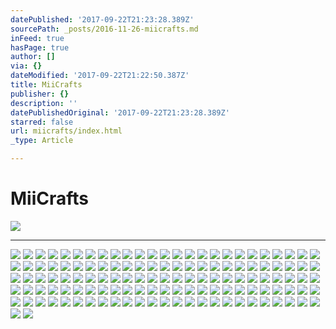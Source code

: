 ```yaml
---
datePublished: '2017-09-22T21:23:28.389Z'
sourcePath: _posts/2016-11-26-miicrafts.md
inFeed: true
hasPage: true
author: []
via: {}
dateModified: '2017-09-22T21:22:50.387Z'
title: MiiCrafts
publisher: {}
description: ''
datePublishedOriginal: '2017-09-22T21:23:28.389Z'
starred: false
url: miicrafts/index.html
_type: Article

---
```

# **MiiCrafts**
![](https://the-grid-user-content.s3-us-west-2.amazonaws.com/69d7e5a1-2232-44f4-97e5-53cf0296a1db.jpg)

---

![](https://the-grid-user-content.s3-us-west-2.amazonaws.com/a12fa911-6616-41ef-95ca-b067207fdede.jpg)
![](https://the-grid-user-content.s3-us-west-2.amazonaws.com/15684335-cd33-421b-9232-0c2a60fe7b2a.jpg)
![](https://the-grid-user-content.s3-us-west-2.amazonaws.com/8085d177-7915-49da-a8f8-722e29645b14.jpg)
![](https://the-grid-user-content.s3-us-west-2.amazonaws.com/2d7834e6-058f-44bd-bbb8-0645a2891822.jpg)
![](https://the-grid-user-content.s3-us-west-2.amazonaws.com/cccc337f-38d7-4a64-bc21-ca22cfed8015.jpg)
![](https://the-grid-user-content.s3-us-west-2.amazonaws.com/6e211a42-fcb8-4ee7-836f-5c10bdf24d51.jpg)
![](https://the-grid-user-content.s3-us-west-2.amazonaws.com/92be1e38-1ea8-4f52-b50c-5acbaa1fe544.jpg)
![](https://the-grid-user-content.s3-us-west-2.amazonaws.com/1265f0dc-8f44-43c1-b915-49a432e71194.jpg)
![](https://the-grid-user-content.s3-us-west-2.amazonaws.com/cd331633-75ea-4704-b132-0cecec880d64.jpg)
![](https://the-grid-user-content.s3-us-west-2.amazonaws.com/e24cf9ab-e309-4aaf-a537-ee5b37172332.jpg)
![](https://the-grid-user-content.s3-us-west-2.amazonaws.com/de25d6f1-e1f2-487a-81e2-ffbdb49ec435.jpg)
![](https://the-grid-user-content.s3-us-west-2.amazonaws.com/4c480376-2eb4-4783-8076-ba717ccce94b.jpg)
![](https://s3-us-west-2.amazonaws.com/the-grid-img/p/92aa999a96f6abe8590d91a8b489aec0e709bdfd.jpg)
![](https://the-grid-user-content.s3-us-west-2.amazonaws.com/243a7c7a-e74e-4ceb-b657-8acf1f4d1b06.jpg)
![](https://the-grid-user-content.s3-us-west-2.amazonaws.com/7363386b-61be-4e94-b06a-b83ea2d34778.jpg)
![](https://the-grid-user-content.s3-us-west-2.amazonaws.com/b2abb24c-9ddb-4295-875c-7496199efa22.jpg)
![](https://the-grid-user-content.s3-us-west-2.amazonaws.com/53119b34-02f1-4104-9201-ae93cf03e2e8.jpg)
![](https://the-grid-user-content.s3-us-west-2.amazonaws.com/bf434bdf-e942-4f6b-89b8-a56a7697a363.jpg)
![](https://the-grid-user-content.s3-us-west-2.amazonaws.com/2247e03e-7d34-4949-8512-3cefc31621a1.jpg)
![](https://the-grid-user-content.s3-us-west-2.amazonaws.com/8d95020f-82cc-4901-b68c-f6b380cc0d41.jpg)
![](https://the-grid-user-content.s3-us-west-2.amazonaws.com/35faf6a6-fb71-4770-a5ed-36ad322a6fd2.jpg)
![](https://s3-us-west-2.amazonaws.com/the-grid-img/p/c21e4d13ffde26a73621eed939b52c94cd6469c5.jpg)
![](https://the-grid-user-content.s3-us-west-2.amazonaws.com/89aa4d22-a05b-4ff6-8d48-45870d0553b7.jpg)
![](https://the-grid-user-content.s3-us-west-2.amazonaws.com/58893438-e406-49fe-97f1-7a7d81383e81.jpg)
![](https://the-grid-user-content.s3-us-west-2.amazonaws.com/35c7b2d2-38db-4904-8755-2f9602af5d78.jpg)
![](https://the-grid-user-content.s3-us-west-2.amazonaws.com/b5516827-f49d-470a-ade1-41b71b3a7152.jpg)
![](https://the-grid-user-content.s3-us-west-2.amazonaws.com/b4c7f5ab-16cf-4b1e-9bd4-1aebc03df751.jpg)
![](https://the-grid-user-content.s3-us-west-2.amazonaws.com/9b8a88ae-8f8e-4220-8b93-08114ac26eb9.jpg)
![](https://the-grid-user-content.s3-us-west-2.amazonaws.com/16e802bc-275f-42b9-a5ac-7a490b8dadc0.jpg)
![](https://the-grid-user-content.s3-us-west-2.amazonaws.com/9756e8ea-75d6-4148-99e1-ea236a50682f.jpg)
![](https://the-grid-user-content.s3-us-west-2.amazonaws.com/fadb7d62-e66d-4f94-9d25-ab807df279a7.jpg)
![](https://the-grid-user-content.s3-us-west-2.amazonaws.com/e5e4ea89-129b-4dc1-b812-695b68815874.jpg)
![](https://the-grid-user-content.s3-us-west-2.amazonaws.com/46a4663e-b336-4b41-addc-46f6c872ad5d.jpg)
![](https://the-grid-user-content.s3-us-west-2.amazonaws.com/53cb3ade-4009-4d83-863b-cdd4c7793fbf.jpg)
![](https://the-grid-user-content.s3-us-west-2.amazonaws.com/3fad1481-9570-4af1-b73c-ec8158b0a201.jpg)
![](https://the-grid-user-content.s3-us-west-2.amazonaws.com/62298472-17f2-454b-9673-6e7d40f2e015.jpg)
![](https://the-grid-user-content.s3-us-west-2.amazonaws.com/6bb9bfe5-fbdc-475b-8ac8-7c5ff268d04e.jpg)
![](https://the-grid-user-content.s3-us-west-2.amazonaws.com/4ee70776-7268-47ff-85ea-9a2bc6a12f2a.jpg)
![](https://the-grid-user-content.s3-us-west-2.amazonaws.com/fd0ec2cf-3d30-47fb-9d8d-059476e54c47.jpg)
![](https://the-grid-user-content.s3-us-west-2.amazonaws.com/b5133d41-3bba-4a36-8523-ef8ccf3c1dad.jpg)
![](https://the-grid-user-content.s3-us-west-2.amazonaws.com/76e6037e-5d70-41ac-afde-3a81d73a0434.jpg)
![](https://the-grid-user-content.s3-us-west-2.amazonaws.com/83a2b1a2-26b0-4d92-b91d-1017e2f0d7b3.jpg)
![](https://the-grid-user-content.s3-us-west-2.amazonaws.com/8bb446b1-129a-4ca4-b41e-221588aa693a.jpg)
![](https://the-grid-user-content.s3-us-west-2.amazonaws.com/ec351225-75ed-4dee-b98b-f7e47e51d662.jpg)
![](https://the-grid-user-content.s3-us-west-2.amazonaws.com/4cb3edec-8a29-4008-bf47-698307ce5d2d.jpg)
![](https://the-grid-user-content.s3-us-west-2.amazonaws.com/5c9a0384-c20c-4fdf-b7a4-e0ccc24ec20a.jpg)
![](https://the-grid-user-content.s3-us-west-2.amazonaws.com/1342d759-394b-4449-a364-3b30a9d15fd6.jpg)
![](https://the-grid-user-content.s3-us-west-2.amazonaws.com/cf00ee1b-0450-4087-88ae-d99c59d3c1ec.jpg)
![](https://the-grid-user-content.s3-us-west-2.amazonaws.com/2d4ac10f-ee96-4864-8480-923a1b9d2fdd.jpg)
![](https://the-grid-user-content.s3-us-west-2.amazonaws.com/835f477a-5b71-46c5-8d5f-4c8c942bac31.jpg)
![](https://the-grid-user-content.s3-us-west-2.amazonaws.com/cb93926e-1372-4a2d-8d44-3b7b5d9fdf02.jpg)
![](https://the-grid-user-content.s3-us-west-2.amazonaws.com/1e065d67-627a-4de6-943d-8cc15154efed.png)
![](https://the-grid-user-content.s3-us-west-2.amazonaws.com/9d85fcac-1812-42f8-b5ce-263ba97da922.jpg)
![](https://the-grid-user-content.s3-us-west-2.amazonaws.com/c72f75f3-3b4b-452a-81f1-83ff24a94206.jpg)
![](https://the-grid-user-content.s3-us-west-2.amazonaws.com/706f328a-51a1-4a92-9777-821c11292e38.jpg)
![](https://the-grid-user-content.s3-us-west-2.amazonaws.com/83d12538-26ca-4072-8805-b1ee53a56926.jpg)
![](https://the-grid-user-content.s3-us-west-2.amazonaws.com/eaf689f3-93ad-4265-8e5c-f8392010d2cf.jpg)
![](https://the-grid-user-content.s3-us-west-2.amazonaws.com/e74bc013-b267-41d4-8071-442b242d88c9.jpg)
![](https://the-grid-user-content.s3-us-west-2.amazonaws.com/000123da-5ed8-4c89-9b42-f3d911f76c70.jpg)
![](https://the-grid-user-content.s3-us-west-2.amazonaws.com/3ca27da0-15dd-41e9-a30e-05274b5c3a5f.jpg)
![](https://the-grid-user-content.s3-us-west-2.amazonaws.com/8964eba9-50bb-493e-b35a-41342fce2324.jpg)
![](https://the-grid-user-content.s3-us-west-2.amazonaws.com/1fd79173-3a70-4f1a-be39-f5d0a87f1025.jpg)
![](https://the-grid-user-content.s3-us-west-2.amazonaws.com/22047cf1-29f8-4d1e-89eb-2634bfeb26d9.jpg)
![](https://the-grid-user-content.s3-us-west-2.amazonaws.com/80f365b7-33aa-4171-88f1-53d356695266.jpg)
![](https://the-grid-user-content.s3-us-west-2.amazonaws.com/058bc24f-543c-43c4-b3a2-4bc7ba2f265b.jpg)
![](https://the-grid-user-content.s3-us-west-2.amazonaws.com/5b1989b1-662f-4e48-842c-9b698efdba6c.jpg)
![](https://the-grid-user-content.s3-us-west-2.amazonaws.com/cb1b4bc2-d2bc-4544-978a-82a9eadfccd1.jpg)
![](https://the-grid-user-content.s3-us-west-2.amazonaws.com/1cfdeedf-6a42-4b79-81d6-213195c3f9b0.jpg)
![](https://the-grid-user-content.s3-us-west-2.amazonaws.com/b964afef-45e3-45f0-9259-02bf9996d73c.jpg)
![](https://the-grid-user-content.s3-us-west-2.amazonaws.com/8cc535bc-2db9-4206-b450-03cac6310948.png)
![](https://the-grid-user-content.s3-us-west-2.amazonaws.com/dc8de1a7-88ef-4f6b-938f-c65dd2f69047.jpg)
![](https://the-grid-user-content.s3-us-west-2.amazonaws.com/ecdfb54f-f909-4a0a-bd63-7921c38a9b22.jpg)
![](https://the-grid-user-content.s3-us-west-2.amazonaws.com/86b36682-edac-4097-a0f0-8048c4106910.jpg)
![](https://the-grid-user-content.s3-us-west-2.amazonaws.com/cbc2b9db-3d50-4158-a198-80cfe20ef30c.jpg)
![](https://the-grid-user-content.s3-us-west-2.amazonaws.com/9efaf14c-ef16-408f-93b2-9ee60e3f7c28.jpg)
![](https://the-grid-user-content.s3-us-west-2.amazonaws.com/55a224b2-5a29-4176-9fcf-9c6aab5de8e4.jpg)
![](https://the-grid-user-content.s3-us-west-2.amazonaws.com/d7a0bb68-c812-402f-8800-09e04adc32a8.jpg)
![](https://the-grid-user-content.s3-us-west-2.amazonaws.com/fd3ffdcd-73f0-44c1-b901-9dc725762ecb.jpg)
![](https://the-grid-user-content.s3-us-west-2.amazonaws.com/5248f9d8-c3e1-4760-9e46-da3a3fd45afa.jpg)
![](https://the-grid-user-content.s3-us-west-2.amazonaws.com/5c5ae323-61d8-4966-b06d-aa7a4c4c7671.jpg)
![](https://the-grid-user-content.s3-us-west-2.amazonaws.com/1501c96b-2ddb-4fed-8720-cecd19ec2128.jpg)
![](https://the-grid-user-content.s3-us-west-2.amazonaws.com/4e9b3c73-ddba-49a8-a108-8bb71f44c303.jpg)
![](https://the-grid-user-content.s3-us-west-2.amazonaws.com/9510a78f-1089-4017-b64e-e6b50829af02.jpg)
![](https://the-grid-user-content.s3-us-west-2.amazonaws.com/13d29c0e-efaf-409f-afa1-09dce264c115.jpg)
![](https://the-grid-user-content.s3-us-west-2.amazonaws.com/ba35b851-204c-4f32-bbaf-a1f153206007.jpg)
![](https://the-grid-user-content.s3-us-west-2.amazonaws.com/74c6a4ff-d482-4b3e-8531-6b313a8b100e.jpg)
![](https://the-grid-user-content.s3-us-west-2.amazonaws.com/2f2dc1ea-dd9c-44c8-89a4-4e869efc2f3c.jpg)
![](https://the-grid-user-content.s3-us-west-2.amazonaws.com/ae5f0be9-48c2-4dcd-b320-e505a81c166c.jpg)
![](https://the-grid-user-content.s3-us-west-2.amazonaws.com/7bd092cc-3e4a-4f3f-8db4-e3253d4581b6.jpg)
![](https://the-grid-user-content.s3-us-west-2.amazonaws.com/1864cd8c-3ceb-4f28-9197-cfc1b71d4d65.jpg)
![](https://the-grid-user-content.s3-us-west-2.amazonaws.com/80976095-f5a1-4c8a-a9f2-e5efde7ddac5.jpg)
![](https://the-grid-user-content.s3-us-west-2.amazonaws.com/62fec137-6686-40da-bb41-9ca1bceead52.jpg)
![](https://the-grid-user-content.s3-us-west-2.amazonaws.com/47e04354-d182-424c-a076-f8bd850aa938.jpg)
![](https://the-grid-user-content.s3-us-west-2.amazonaws.com/0fc9b4f5-fc34-4997-a1e5-d45a61769bdc.jpg)
![](https://the-grid-user-content.s3-us-west-2.amazonaws.com/9d34d261-dff7-4e4f-b63b-7b570db0535c.jpg)
![](https://the-grid-user-content.s3-us-west-2.amazonaws.com/1b2e69fd-9a05-484e-8352-23ac1c570ae1.jpg)
![](https://the-grid-user-content.s3-us-west-2.amazonaws.com/454d01db-78d8-4366-b898-1cc522d35426.jpg)
![](https://the-grid-user-content.s3-us-west-2.amazonaws.com/21a5e608-be39-4704-8512-208bc33fe84b.jpg)
![](https://the-grid-user-content.s3-us-west-2.amazonaws.com/b7a3b585-7fca-4d0b-b597-7f6f30633fbb.jpg)
![](https://the-grid-user-content.s3-us-west-2.amazonaws.com/be20f7c2-4107-4e6e-afab-df33b7a5b2cb.jpg)
![](https://the-grid-user-content.s3-us-west-2.amazonaws.com/b19056a0-c081-431b-b0d7-8d9b4e55b4dc.jpg)
![](https://the-grid-user-content.s3-us-west-2.amazonaws.com/d2d8a350-f81c-485a-ab87-1b43f8093c69.jpg)
![](https://the-grid-user-content.s3-us-west-2.amazonaws.com/4a8dda6a-f761-4964-9e9b-ee4b9e8f19df.jpg)
![](https://the-grid-user-content.s3-us-west-2.amazonaws.com/d0a6fd18-29e1-4a95-939d-9768e8951b40.jpg)
![](https://the-grid-user-content.s3-us-west-2.amazonaws.com/79714b14-e871-4dd4-8175-15dd9a614428.jpg)
![](https://the-grid-user-content.s3-us-west-2.amazonaws.com/1c5e5af9-00c2-44eb-8294-6f56cb5c333c.jpg)
![](https://the-grid-user-content.s3-us-west-2.amazonaws.com/32392d00-63a4-4dd9-8d5f-5885ce71c5a1.jpg)
![](https://the-grid-user-content.s3-us-west-2.amazonaws.com/61cd56b3-06e5-4229-a70a-ff0c9e20d207.jpg)
![](https://the-grid-user-content.s3-us-west-2.amazonaws.com/0ee6d57d-8ff6-4214-ba3e-8fea52c828df.jpg)
![](https://the-grid-user-content.s3-us-west-2.amazonaws.com/1876448f-6d95-47a1-b41e-438bc638d37b.jpg)
![](https://the-grid-user-content.s3-us-west-2.amazonaws.com/99d04414-a819-42fd-8f41-2dd49cf52e13.jpg)
![](https://the-grid-user-content.s3-us-west-2.amazonaws.com/c7ed23f0-3845-4e27-a00e-9c977952ccb7.jpg)
![](https://the-grid-user-content.s3-us-west-2.amazonaws.com/0147857e-4162-40e5-ba3a-949993a86b53.jpg)
![](https://the-grid-user-content.s3-us-west-2.amazonaws.com/29caf408-6a5e-4028-9b06-74e00064c1b0.jpg)
![](https://the-grid-user-content.s3-us-west-2.amazonaws.com/b97cea07-d9ec-419c-bd35-0341b186342f.jpg)
![](https://the-grid-user-content.s3-us-west-2.amazonaws.com/420ba487-d5e4-4d00-9485-2e452a030577.jpg)
![](https://the-grid-user-content.s3-us-west-2.amazonaws.com/cb7e5ea0-34c9-4037-881c-966950b7b101.jpg)
![](https://the-grid-user-content.s3-us-west-2.amazonaws.com/ab67ea1e-1ae5-4ca4-a67d-7b23e5e082ab.jpg)
![](https://the-grid-user-content.s3-us-west-2.amazonaws.com/86a58465-1a85-4041-8d6e-124d4db97979.jpg)
![](https://the-grid-user-content.s3-us-west-2.amazonaws.com/ad44db97-b346-4a18-ac83-6a00c2e1b386.jpg)
![](https://the-grid-user-content.s3-us-west-2.amazonaws.com/0b44a42c-7075-40a5-b934-cb5a3eb4523f.jpg)
![](https://the-grid-user-content.s3-us-west-2.amazonaws.com/2ee7f2c1-97c1-4651-a1c9-08358e24bb7a.jpg)
![](https://the-grid-user-content.s3-us-west-2.amazonaws.com/2952a973-046b-41ad-bfed-540898f212a5.jpg)
![](https://the-grid-user-content.s3-us-west-2.amazonaws.com/17cf1d30-c3c4-4787-bece-7707bf0d4bde.jpg)
![](https://the-grid-user-content.s3-us-west-2.amazonaws.com/49fb679a-aac8-4b61-bd80-8da18f9cfd41.jpg)
![](https://the-grid-user-content.s3-us-west-2.amazonaws.com/23f0fd84-7cf2-4272-a851-5b57ff1cc430.jpg)
![](https://the-grid-user-content.s3-us-west-2.amazonaws.com/46411598-8ff2-4f06-8b7f-569f17f729a0.jpg)